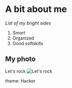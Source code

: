 # A bit about me

_List of my bright sides_

1. *Smart*
2. Organized
3. Good softskills

## My photo

Let's rock
![Let's rock](https://s.yimg.com/ny/api/res/1.2/7wd9kZA9qJxcwcCVY3mxwA--/YXBwaWQ9aGlnaGxhbmRlcjt3PTEyMDA7aD02OTA-/https://media.zenfs.com/creatr-images/GLB/2018-08-08/20fd8490-9b29-11e8-a3cb-c1e1d2ec98ca_Screen-Shot-2018-08-08-at-9-35-44-AM.png)

theme: Hacker
